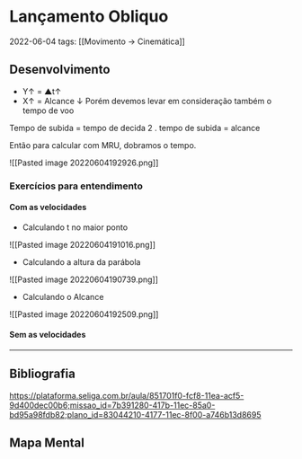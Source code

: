 # Lançamento Obliquo
2022-06-04
tags: [[Movimento → Cinemática]]

## Desenvolvimento

*  Y↑ = ▲t↑
*  X↑ = Alcance ↓ Porém devemos levar em consideração também o tempo de voo
	

Tempo de subida = tempo de decida
2 . tempo de subida = alcance

Então para calcular com MRU, dobramos o tempo.

![[Pasted image 20220604192926.png]]

### Exercícios para entendimento

#### Com as velocidades

* Calculando t no maior ponto

![[Pasted image 20220604191016.png]]

* Calculando a altura da parábola

![[Pasted image 20220604190739.png]]

* Calculando o Alcance

![[Pasted image 20220604192509.png]]

#### Sem as velocidades



-----------------------------------------------
## Bibliografia

https://plataforma.seliga.com.br/aula/851701f0-fcf8-11ea-acf5-9d400dec00b6;missao_id=7b391280-417b-11ec-85a0-bd95a98fdb82;plano_id=83044210-4177-11ec-8f00-a746b13d8695

## Mapa Mental
